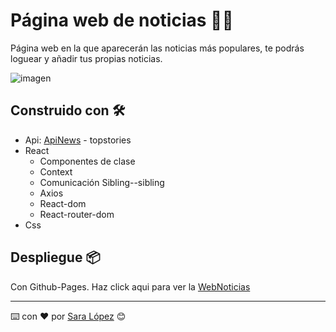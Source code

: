 # Página web de noticias 📰✨

Página web en la que aparecerán las noticias más populares, te podrás loguear y añadir tus propias noticias.

![imagen](https://github.com/Saralopezlovon/pagNoticias/blob/main/src/assets/webNoticias.gif)

## Construido con 🛠️

* Api: [ApiNews](https://developer.nytimes.com/apis) - topstories
* React
    - Componentes de clase
    - Context
    - Comunicación Sibling--sibling
    - Axios
    - React-dom
    - React-router-dom
* Css

## Despliegue 📦

Con Github-Pages. Haz click aqui para ver la [WebNoticias](https://saralopezlovon.github.io/pagNoticias/)

---
⌨️ con ❤️ por [Sara López](https://github.com/Saralopezlovon) 😊
